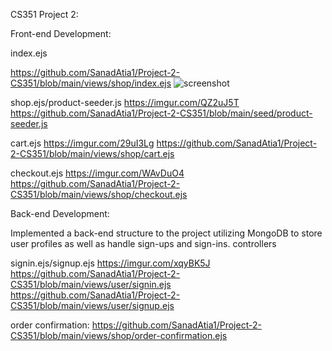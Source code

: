 CS351 Project 2:    

Front-end Development:

  index.ejs
    

  https://github.com/SanadAtia1/Project-2-CS351/blob/main/views/shop/index.ejs
  ![screenshot](http://url/to/img.png)
    
  shop.ejs/product-seeder.js
  https://imgur.com/QZ2uJ5T
  https://github.com/SanadAtia1/Project-2-CS351/blob/main/seed/product-seeder.js
    
  cart.ejs
  https://imgur.com/29uI3Lg
  https://github.com/SanadAtia1/Project-2-CS351/blob/main/views/shop/cart.ejs
    
  checkout.ejs
  https://imgur.com/WAvDuO4
  https://github.com/SanadAtia1/Project-2-CS351/blob/main/views/shop/checkout.ejs
    
    

Back-end Development:

Implemented a back-end structure to the project utilizing MongoDB to store user profiles as well as handle sign-ups and sign-ins.
controllers

  
  signin.ejs/signup.ejs
  https://imgur.com/xqyBK5J
  https://github.com/SanadAtia1/Project-2-CS351/blob/main/views/user/signin.ejs
  https://github.com/SanadAtia1/Project-2-CS351/blob/main/views/user/signup.ejs

  order confirmation:
  https://github.com/SanadAtia1/Project-2-CS351/blob/main/views/shop/order-confirmation.ejs
